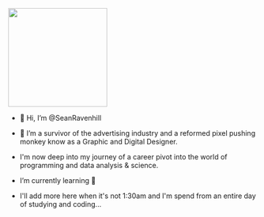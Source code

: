 <img src="https://media.giphy.com/media/xT1XGzXhVgWRLN1Cco/giphy.gif" width="200" height="200" />

- 👋 Hi, I’m @SeanRavenhill

- 👀 I’m a survivor of the advertising industry and a reformed pixel pushing monkey know as a Graphic and Digital Designer.

- I'm now deep into my journey of a career pivot into the world of programming and data analysis & science. 

- I’m currently learning 🐍

- I'll add more here when it's not 1:30am and I'm spend from an entire day of studying and coding...
